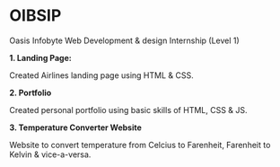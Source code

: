 # OIBSIP
Oasis Infobyte Web Development & design Internship (Level 1)

<b>1. Landing Page:</b>

Created Airlines landing page using HTML & CSS.

<b>2. Portfolio</b>

Created personal portfolio using basic skills of HTML, CSS & JS.

<b>3. Temperature Converter Website</b>

Website to convert temperature from Celcius to Farenheit, Farenheit to Kelvin & vice-a-versa.

